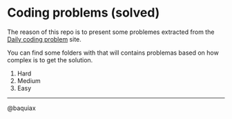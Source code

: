 # Coding problems (solved)

The reason of this repo is to present some problemes extracted from  the  [Daily coding problem](http://dailycodingproblem) site.

You can find some folders with that will contains problemas based on how complex is to get the solution.

1. Hard
2. Medium
3. Easy


----------
@baquiax